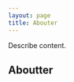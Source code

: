 ```yaml
---
layout: page
title: Abouter
---
```


Describe content.

## Aboutter

<!-- {% include_relative /gnuplot/gnuplot.md %} -->

<!-- {% include_relative /openssh/openssh.md %} -->

<!-- {% include_relative /wt/wt.md %} -->

<!-- {% include_relative /vhdl/vhdl.md %} -->

<!-- {% include_relative /tcl/tcl.md %} -->
